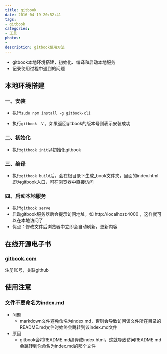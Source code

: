 ```yaml
---
title: gitbook
date: 2016-04-19 20:52:41
tags:
- gitbook
categories:
- 工具
photos:
- 
description: gitbook使用方法
---
```



* gitbook本地环境搭建，初始化、编译和启动本地服务
* 记录使用过程中遇到的问题

<!--more-->


## 本地环境搭建

### 一、安装

* 执行`sudo npm install -g gitbook-cli`

* 执行`gitbook -V` ，如果返回gitbook的版本号则表示安装成功

### 二、初始化

* 执行`gitbook init`以初始化gitbook

### 三、编译
* 执行`gitbook build`后，会在根目录下生成_book文件夹，里面的index.html即为gitbook入口，可在浏览器中直接访问

### 四、启动本地服务
* 执行`gitbook serve`
* 启动gitbook服务器后会提示访问地址，如 http://localhost:4000 ，这样就可以在本地访问了
* 优点：修改文件后浏览器中立即会自动刷新，更新内容

## 在线开源电子书

### [gitbook.com](https://www.gitbook.com)

注册账号，关联github

## 使用注意

### 文件不要命名为index.md
* 问题
  * markdown文件避免命名为index.md，否则会导致访问该文件所在目录的README.md文件时始终会跳转到该index.md文件
* 原因
    * gitbook会将README.md编译成index.html，这就导致访问README.md会跳转到你命名为index.md的那个文件

